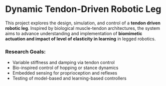 # Dynamic Tendon-Driven Robotic Leg

This project explores the design, simulation, and control of a **tendon driven robotic leg**. Inspired by biological muscle-tendon architectures, the system aims to advance understanding and implementation of **biomimetic actuation and impact of level of elasticity in learning** in legged robotics.

### Research Goals:
- Variable stiffness and damping via tendon control  
- Bio-inspired control of hopping or stance dynamics  
- Embedded sensing for proprioception and reflexes  
- Testing of model-based and learning-based controllers
